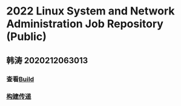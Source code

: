 # 2022 Linux System and Network Administration Job Repository (Public)

## 韩涛 2020212063013

### 查看[Build](https://api.travis-ci.com/CUCCS/2022-linux-public-HantaoGG.svg?branch=task04)

### [构建传递](https://github.com/CUCCS/2022-linux-public-HantaoGG/pull/4/checks?check_run_id=6062671101)